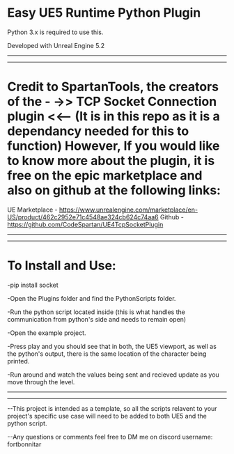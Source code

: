 # Easy UE5 Runtime Python Plugin

Python 3.x is required to use this.

Developed with Unreal Engine 5.2


--------------------------------------------------------------------------------------------------------------------------------------------------------------------------------
--------------------------------------------------------------------------------------------------------------------------------------------------------------------------------





# Credit to SpartanTools, the creators of the - ->> TCP Socket Connection plugin <<-- (It is in this repo as it is a dependancy needed for this to function) However, If you would like to know more about the plugin,  it is free on the epic marketplace and also on github at the following links:

 UE Marketplace - https://www.unrealengine.com/marketplace/en-US/product/462c2952e71c4548ae324cb624c74aa6
 Github - https://github.com/CodeSpartan/UE4TcpSocketPlugin






--------------------------------------------------------------------------------------------------------------------------------------------------------------------------------
--------------------------------------------------------------------------------------------------------------------------------------------------------------------------------






# To Install and Use:

-pip install socket

-Open the Plugins folder and find the PythonScripts folder.

-Run the python script located inside (this is what handles the communication from python's side and needs to remain open)

-Open the example project.

-Press play and you should see that in both, the UE5 viewport, as well as the python's output, there is the same location of the character being printed.

-Run around and watch the values being sent and recieved update as you move through the level. 





--------------------------------------------------------------------------------------------------------------------------------------------------------------------------------
--------------------------------------------------------------------------------------------------------------------------------------------------------------------------------




--This project is intended as a template, so all the scripts relavent to your project's specific use case will need to be added to both UE5 and the python script. 

--Any questions or comments feel free to DM me on discord username: fortbonnitar    
